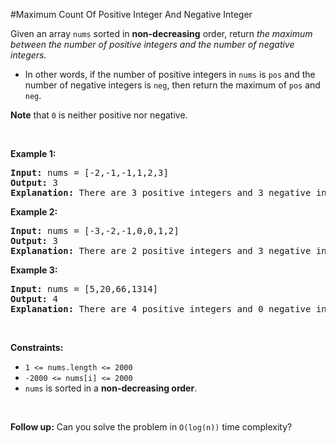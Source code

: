 #Maximum Count Of Positive Integer And Negative Integer
<p>Given an array <code>nums</code> sorted in <strong>non-decreasing</strong> order, return <em>the maximum between the number of positive integers and the number of negative integers.</em></p>
<ul>
<li>In other words, if the number of positive integers in <code>nums</code> is <code>pos</code> and the number of negative integers is <code>neg</code>, then return the maximum of <code>pos</code> and <code>neg</code>.</li>
</ul>
<p><strong>Note</strong> that <code>0</code> is neither positive nor negative.</p>
<p> </p>
<p><strong class="example">Example 1:</strong></p>
<pre><strong>Input:</strong> nums = [-2,-1,-1,1,2,3]
<strong>Output:</strong> 3
<strong>Explanation:</strong> There are 3 positive integers and 3 negative integers. The maximum count among them is 3.
</pre>
<p><strong class="example">Example 2:</strong></p>
<pre><strong>Input:</strong> nums = [-3,-2,-1,0,0,1,2]
<strong>Output:</strong> 3
<strong>Explanation:</strong> There are 2 positive integers and 3 negative integers. The maximum count among them is 3.
</pre>
<p><strong class="example">Example 3:</strong></p>
<pre><strong>Input:</strong> nums = [5,20,66,1314]
<strong>Output:</strong> 4
<strong>Explanation:</strong> There are 4 positive integers and 0 negative integers. The maximum count among them is 4.
</pre>
<p> </p>
<p><strong>Constraints:</strong></p>
<ul>
<li><code>1 &lt;= nums.length &lt;= 2000</code></li>
<li><code>-2000 &lt;= nums[i] &lt;= 2000</code></li>
<li><code>nums</code> is sorted in a <strong>non-decreasing order</strong>.</li>
</ul>
<p> </p>
<p><strong>Follow up:</strong> Can you solve the problem in <code>O(log(n))</code> time complexity?</p>
